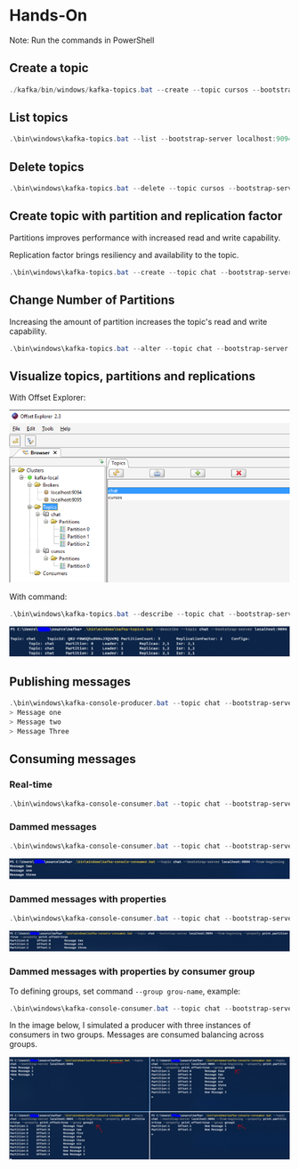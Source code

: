 # Hands-On

Note: Run the commands in PowerShell

## Create a topic

``` powershell
./kafka/bin/windows/kafka-topics.bat --create --topic cursos --bootstrap-server localhost:9094
```

## List topics

``` powershell
.\bin\windows\kafka-topics.bat --list --bootstrap-server localhost:9094,localhost:9095
```

## Delete topics

``` powershell
.\bin\windows\kafka-topics.bat --delete --topic cursos --bootstrap-server localhost:9094
```

## Create topic with partition and replication factor

Partitions improves performance with increased read and write capability.

Replication factor brings resiliency and availability to the topic.

``` powershell
.\bin\windows\kafka-topics.bat --create --topic chat --bootstrap-server localhost:9094 --partitions 2 --replication-factor 2
```

## Change Number of Partitions

Increasing the amount of partition increases the topic's read and write capability.

``` powershell
.\bin\windows\kafka-topics.bat --alter --topic chat --bootstrap-server localhost:9094 --partitions 3
```

## Visualize topics, partitions and replications

With Offset Explorer:

![Visualize Kafka Cluster](./imgs/handson-visualize-cluster-offsetexplorer.PNG)

With command:

``` powershell
.\bin\windows\kafka-topics.bat --describe --topic chat --bootstrap-server localhost:9094
```

![Visualize](./imgs/handson-visualize-cluster-from-terminal.PNG)

## Publishing messages

``` powershell
.\bin\windows\kafka-console-producer.bat --topic chat --bootstrap-server localhost:9094 
> Message one
> Message two
> Message Three
```

## Consuming messages

### Real-time

``` powershell
.\bin\windows\kafka-console-consumer.bat --topic chat --bootstrap-server localhost:9094
```

### Dammed messages

``` powershell
.\bin\windows\kafka-console-consumer.bat --topic chat --bootstrap-server localhost:9094 --from-beginning
```

![Consuming](./imgs/handson-consuming-dammed-messages.PNG)

### Dammed messages with properties

``` powershell
.\bin\windows\kafka-console-consumer.bat --topic chat --bootstrap-server localhost:9094 --from-beginning --property print.partition=true --property print.offset=true
```

![Consuming](./imgs/handson-consuming-dammed-messages-wth-properties.PNG)

### Dammed messages with properties by consumer group

To defining groups, set command `--group grou-name`, example:

``` powershell
.\bin\windows\kafka-console-consumer.bat --topic chat --bootstrap-server localhost:9094 --from-beginning --property print.partition=true --property print.offset=true --group group1
```

In the image below, I simulated a producer with three instances of consumers in two groups. Messages are consumed balancing across groups.

![Consuming](./imgs/handson-consuming-dammed-messages-with-groups-of-consumers.PNG)

